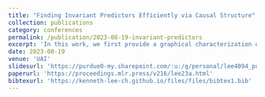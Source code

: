 ```yaml
---
title: "Finding Invariant Predictors Efficiently via Causal Structure"
collection: publications
category: conferences
permalink: /publication/2023-08-19-invariant-predictors
excerpt: 'In this work, we first provide a graphical characterization of the identifiability of conditional causal queries. Next, we leverage this characterization together with a greedy search step to develop a polynomial-time algorithm for finding invariant predictors using the causal graph. Given the correct causal graph, our method is guaranteed to find at least one invariant predictor, if it exists. We show that our proposed algorithm can significantly reduce the run-time both in simulated and semi-synthetic data experiments and have predictive performance that is comparable to the existing work that runs in exponential time.'
date: 2023-08-19
venue: 'UAI'
slidesurl: 'https://purdue0-my.sharepoint.com/:u:/g/personal/lee4094_purdue_edu/EdoeoYGpATdGlujMvnL--mgBvZaHDKpcUDxrGS4ChiwNCw?e=XDf0id'
paperurl: 'https://proceedings.mlr.press/v216/lee23a.html'
bibtexurl: 'https://kenneth-lee-ch.github.io/files/files/bibtex1.bib'
---
```

